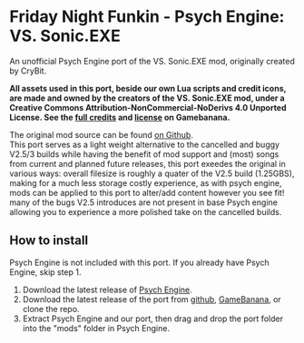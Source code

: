 # Friday Night Funkin - Psych Engine: VS. Sonic.EXE
An unofficial Psych Engine port of the VS. Sonic.EXE mod, originally created by CryBit.  
  
**All assets used in this port, beside our own Lua scripts and credit icons, are made and owned by the creators of the VS. Sonic.EXE mod, under a Creative Commons Attribution-NonCommercial-NoDerivs 4.0 Unported License. See the [full credits](https://gamebanana.com/mods/316022) and [license](https://gamebanana.com/mods/license/316022) on Gamebanana.**  
  
The original mod source can be found [on Github](https://github.com/CryBitDev/Sonic.exe-source#readme).  
This port serves as a light weight alternative to the cancelled and buggy V2.5/3 builds while having the benefit of mod support and (most) songs from current and planned future releases, this port exeedes the original in various ways: overall filesize is roughly a quater of the V2.5 build (1.25GBS), making for a much less storage costly experience, as with psych engine, mods can be applied to this port to alter/add content however you see fit! many of the bugs V2.5 introduces are not present in base Psych engine allowing you to experience a more polished take on the cancelled builds.
  
## How to install
Psych Engine is not included with this port. If you already have Psych Engine, skip step 1.  
1. Download the latest release of [Psych Engine](https://github.com/ShadowMario/FNF-PsychEngine/releases).
2. Download the latest release of the port from [github](https://github.com/Zexlo/FNF-Sonic-EXE-psych-engine-port/releases), [GameBanana](https://gamebanana.com/wips/72479), or clone the repo.
3. Extract Psych Engine and our port, then drag and drop the port folder into the "mods" folder in Psych Engine.
